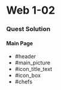 # Web 1-02

### Quest Solution

#### Main Page
- #header
- #main_picture
- #icon_title_text
- #icon_box
- #chefs